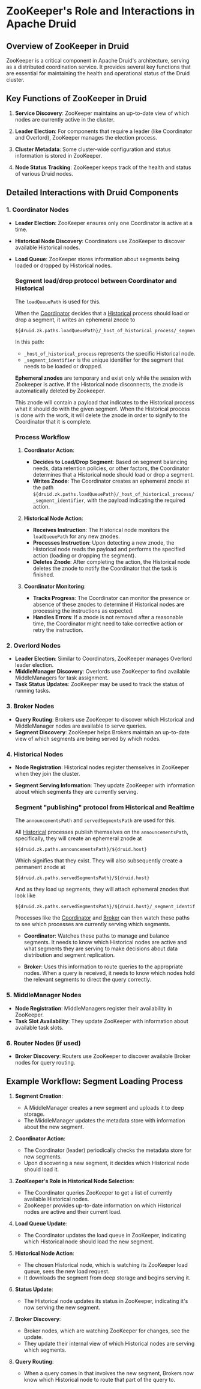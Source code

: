 # ZooKeeper's Role and Interactions in Apache Druid

## Overview of ZooKeeper in Druid

ZooKeeper is a critical component in Apache Druid's architecture, serving as a distributed coordination service. It provides several key functions that are essential for maintaining the health and operational status of the Druid cluster.

## Key Functions of ZooKeeper in Druid

1. **Service Discovery**: ZooKeeper maintains an up-to-date view of which nodes are currently active in the cluster.

2. **Leader Election**: For components that require a leader (like Coordinator and Overlord), ZooKeeper manages the election process.

3. **Cluster Metadata**: Some cluster-wide configuration and status information is stored in ZooKeeper.

4. **Node Status Tracking**: ZooKeeper keeps track of the health and status of various Druid nodes.

## Detailed Interactions with Druid Components

### 1. Coordinator Nodes
- **Leader Election**: ZooKeeper ensures only one Coordinator is active at a time.
- **Historical Node Discovery**: Coordinators use ZooKeeper to discover available Historical nodes.
- **Load Queue**: ZooKeeper stores information about segments being loaded or dropped by Historical nodes.

   ### Segment load/drop protocol between Coordinator and Historical

   The `loadQueuePath` is used for this.

   When the [Coordinator](https://druid.apache.org/docs/latest/design/coordinator) decides that a [Historical](https://druid.apache.org/docs/latest/design/historical) process should load or drop a segment, it writes an ephemeral znode to

   ```
   ${druid.zk.paths.loadQueuePath}/_host_of_historical_process/_segment_identifier
   ```

   In this path:

   - `_host_of_historical_process` represents the specific Historical node.
   - `_segment_identifier` is the unique identifier for the segment that needs to be loaded or dropped.

   **Ephemeral znodes** are temporary and exist only while the session with Zookeeper is active. If the Historical node disconnects, the znode is automatically deleted by Zookeeper.

   This znode will contain a payload that indicates to the Historical process what it should do with the given segment. When the Historical process is done with the work, it will delete the znode in order to signify to the Coordinator that it is complete.

   ### Process Workflow

   1. **Coordinator Action**:
      - **Decides to Load/Drop Segment**: Based on segment balancing needs, data retention policies, or other factors, the Coordinator determines that a Historical node should load or drop a segment.
      - **Writes Znode**: The Coordinator creates an ephemeral znode at the path `${druid.zk.paths.loadQueuePath}/_host_of_historical_process/_segment_identifier`, with the payload indicating the required action.

   2. **Historical Node Action**:
      - **Receives Instruction**: The Historical node monitors the `loadQueuePath` for any new znodes.
      - **Processes Instruction**: Upon detecting a new znode, the Historical node reads the payload and performs the specified action (loading or dropping the segment).
      - **Deletes Znode**: After completing the action, the Historical node deletes the znode to notify the Coordinator that the task is finished.

   3. **Coordinator Monitoring**:
      - **Tracks Progress**: The Coordinator can monitor the presence or absence of these znodes to determine if Historical nodes are processing the instructions as expected.
      - **Handles Errors**: If a znode is not removed after a reasonable time, the Coordinator might need to take corrective action or retry the instruction.

### 2. Overlord Nodes
- **Leader Election**: Similar to Coordinators, ZooKeeper manages Overlord leader election.
- **MiddleManager Discovery**: Overlords use ZooKeeper to find available MiddleManagers for task assignment.
- **Task Status Updates**: ZooKeeper may be used to track the status of running tasks.

### 3. Broker Nodes
- **Query Routing**: Brokers use ZooKeeper to discover which Historical and MiddleManager nodes are available to serve queries.
- **Segment Discovery**: ZooKeeper helps Brokers maintain an up-to-date view of which segments are being served by which nodes.

### 4. Historical Nodes
- **Node Registration**: Historical nodes register themselves in ZooKeeper when they join the cluster.
- **Segment Serving Information**: They update ZooKeeper with information about which segments they are currently serving.

   ### Segment "publishing" protocol from Historical and Realtime

   The `announcementsPath` and `servedSegmentsPath` are used for this.

   All [Historical](https://druid.apache.org/docs/latest/design/historical) processes publish themselves on the `announcementsPath`, specifically, they will create an ephemeral znode at

   ```
   ${druid.zk.paths.announcementsPath}/${druid.host}
   ```

   Which signifies that they exist. They will also subsequently create a permanent znode at

   ```
   ${druid.zk.paths.servedSegmentsPath}/${druid.host}
   ```

   And as they load up segments, they will attach ephemeral znodes that look like

   ```
   ${druid.zk.paths.servedSegmentsPath}/${druid.host}/_segment_identifier_
   ```

   Processes like the [Coordinator](https://druid.apache.org/docs/latest/design/coordinator) and [Broker](https://druid.apache.org/docs/latest/design/broker) can then watch these paths to see which processes are currently serving which segments.

   - **Coordinator**: Watches these paths to manage and balance segments. It needs to know which Historical nodes are active and what segments they are serving to make decisions about data distribution and segment replication.

   - **Broker**: Uses this information to route queries to the appropriate nodes. When a query is received, it needs to know which nodes hold the relevant segments to direct the query correctly.

### 5. MiddleManager Nodes
- **Node Registration**: MiddleManagers register their availability in ZooKeeper.
- **Task Slot Availability**: They update ZooKeeper with information about available task slots.

### 6. Router Nodes (if used)
- **Broker Discovery**: Routers use ZooKeeper to discover available Broker nodes for query routing.

## Example Workflow: Segment Loading Process

1. **Segment Creation**:
   - A MiddleManager creates a new segment and uploads it to deep storage.
   - The MiddleManager updates the metadata store with information about the new segment.

2. **Coordinator Action**:
   - The Coordinator (leader) periodically checks the metadata store for new segments.
   - Upon discovering a new segment, it decides which Historical node should load it.

3. **ZooKeeper's Role in Historical Node Selection**:
   - The Coordinator queries ZooKeeper to get a list of currently available Historical nodes.
   - ZooKeeper provides up-to-date information on which Historical nodes are active and their current load.

4. **Load Queue Update**:
   - The Coordinator updates the load queue in ZooKeeper, indicating which Historical node should load the new segment.

5. **Historical Node Action**:
   - The chosen Historical node, which is watching its ZooKeeper load queue, sees the new load request.
   - It downloads the segment from deep storage and begins serving it.

6. **Status Update**:
   - The Historical node updates its status in ZooKeeper, indicating it's now serving the new segment.

7. **Broker Discovery**:
   - Broker nodes, which are watching ZooKeeper for changes, see the update.
   - They update their internal view of which Historical nodes are serving which segments.

8. **Query Routing**:
   - When a query comes in that involves the new segment, Brokers now know which Historical node to route that part of the query to.